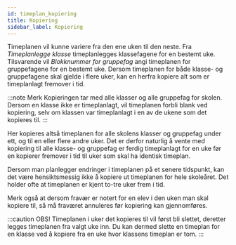 ```yaml
---
id: timeplan_kopiering
title: Kopiering
sidebar_label: Kopiering
---
```

Timeplanen vil kunne variere fra den ene uken til den neste. 
Fra _Timeplanlegge klasse_ timeplanlegges klassefagene for en bestemt uke. Tilsvarende vil _Blokknummer for gruppefag_ angi timeplanen for gruppefagene for en bestemt uke.  Dersom timeplanen for både klasse- og gruppefagene skal gjelde i flere uker, kan en herfra kopiere alt som er timeplanlagt fremover i tid.

:::note Merk
Kopieringen tar med alle klasser og alle gruppefag for skolen. Dersom en klasse ikke er timeplanlagt, vil timeplanen forbli blank ved kopiering, selv om klassen var timeplanlagt i en av de ukene som det kopieres til.
:::

Her kopieres altså timeplanen for alle skolens klasser og gruppefag under ett, og til en eller flere andre uker. Det er derfor naturlig å vente med kopiering til alle klasse- og gruppefag er ferdig timeplanlagt for en uke før en kopierer fremover i tid til uker som skal ha identisk timeplan.

Dersom man planlegger endringer i timeplanen på et senere tidspunkt, kan det være hensiktsmessig ikke å kopiere ut timeplanen for hele skoleåret. Det holder ofte at timeplanen er kjent to-tre uker frem i tid.

Merk også at dersom fravær er notert for en elev i den uken man skal kopiere til, så må fraværet annuleres før kopiering kan gjennomføres. 

:::caution OBS!
Timeplanen i uker det kopieres til vil først bli slettet, deretter legges timeplanen fra valgt uke inn. 
Du kan dermed slette en timeplan for en klasse ved å kopiere fra en uke hvor klassens timeplan er tom.
:::
